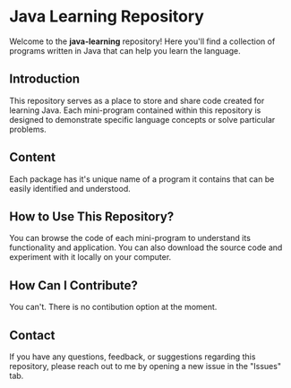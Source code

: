# Java Learning Repository

Welcome to the **java-learning** repository! Here you'll find a collection of programs written in Java that can help you learn the language.

## Introduction

This repository serves as a place to store and share code created for learning Java. Each mini-program contained within this repository is designed to demonstrate specific language concepts or solve particular problems.

## Content
Each package has it's unique name of a program it contains that can be easily identified and understood.

## How to Use This Repository?

You can browse the code of each mini-program to understand its functionality and application. You can also download the source code and experiment with it locally on your computer.

## How Can I Contribute?

You can't. There is no contibution option at the moment.

## Contact

If you have any questions, feedback, or suggestions regarding this repository, please reach out to me by opening a new issue in the "Issues" tab.
